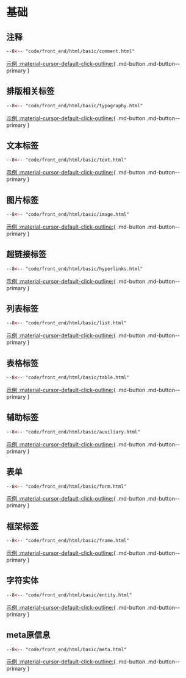 # 基础

## 注释

``` html title="注释"
--8<-- "code/front_end/html/basic/comment.html"
```

[示例 :material-cursor-default-click-outline:](comment.html){ .md-button .md-button--primary }

## 排版相关标签

``` html title="排版相关标签"
--8<-- "code/front_end/html/basic/typography.html"
```

[示例 :material-cursor-default-click-outline:](typography.html){ .md-button .md-button--primary }

## 文本标签

``` html title="文本标签"
--8<-- "code/front_end/html/basic/text.html"
```

[示例 :material-cursor-default-click-outline:](text.html){ .md-button .md-button--primary }

## 图片标签

``` html title="图片标签"
--8<-- "code/front_end/html/basic/image.html"
```

[示例 :material-cursor-default-click-outline:](image.html){ .md-button .md-button--primary }

## 超链接标签

``` html title="超链接标签"
--8<-- "code/front_end/html/basic/hyperlinks.html"
```

[示例 :material-cursor-default-click-outline:](hyperlinks.html){ .md-button .md-button--primary }

## 列表标签

``` html title="列表标签"
--8<-- "code/front_end/html/basic/list.html"
```

[示例 :material-cursor-default-click-outline:](list.html){ .md-button .md-button--primary }

## 表格标签

``` html title="表格标签"
--8<-- "code/front_end/html/basic/table.html"
```

[示例 :material-cursor-default-click-outline:](table.html){ .md-button .md-button--primary }

## 辅助标签

``` html title="辅助标签"
--8<-- "code/front_end/html/basic/auxiliary.html"
```

[示例 :material-cursor-default-click-outline:](auxiliary.html){ .md-button .md-button--primary }

## 表单

``` html title="表单"
--8<-- "code/front_end/html/basic/form.html"
```

[示例 :material-cursor-default-click-outline:](form.html){ .md-button .md-button--primary }

## 框架标签

``` html title="框架标签"
--8<-- "code/front_end/html/basic/frame.html"
```

[示例 :material-cursor-default-click-outline:](frame.html){ .md-button .md-button--primary }

## 字符实体

``` html title="字符实体"
--8<-- "code/front_end/html/basic/entity.html"
```

[示例 :material-cursor-default-click-outline:](entity.html){ .md-button .md-button--primary }

## meta原信息

``` html title="meta原信息"
--8<-- "code/front_end/html/basic/meta.html"
```

[示例 :material-cursor-default-click-outline:](meta.html){ .md-button .md-button--primary }

